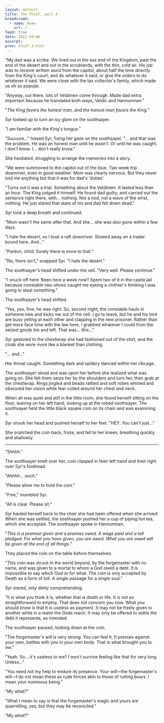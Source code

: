```yaml
---
layout: default
title: The Thief, part 4
breadcrumb:
  - name: Home
    url: /
feed: true
date: 2021-04-06
excerpt: 
prev: thief-3.html
---
```

"My dad was a scribe. We lived out in the ass end of the Kingdom, past the end of the desert and out in the scrublands, with the thin, cold air. His job was to receive written word from the capitol, about half the time directly from the King's court, and do whatever it said, or give the orders to do whatever it said. We were close with the tax collector's family, which made us oh so popular.

"Anyway, out there, lots of Veldimen come through. Made dad extra important because he translated both ways, Veldic and Hannumnan."

"_The King favors the honest man, and the honest man favors the King._"

Syr looked up to turn an icy glare on the soothsayer.

"I am familiar with the King's tongue."

"Suuuure..." hissed Syr, fixing her gaze on the soothsayer. "... and that was the problem. He was an honest man until he wasn't. Or until he was caught. I don't know. I... don't really know."

She hesitated, struggling to arrange the memories into a story.

"We were summoned to the capitol out of the blue. Two week trip downriver, even in good weather. Mom was clearly nervous. But they never told me anything but that it was for dad's 'duties'.

"Turns out it was a trial. Something about the Veldimen. It lasted less than an hour. The King judged it himself. He found dad guilty, and carried out the sentence right there, with... nothing. Not a nod, not a wave of the wrist, nothing. He just stared that stare of his and dad fell down dead."

Syr took a deep breath and continued.

"Mom wasn't the same after that. And she... she was also gone within a few days.

"I hate the desert, so I took a raft downriver. Stowed away on a trader bound here. And..."

"Pardon, child. Surely there is more to that."

"No, there isn't," snapped Syr. "I hate the desert."

The soothsayer's head shifted under the veil. "Very well. Please continue."

"I snuck off here. Been here a week now? Spent two of it in the castle jail because constable two-shoes caught me eyeing a clothier's thinking I was going to steal something."

The soothsayer's head shifted.

"Yes, yes, fine, he was right. So, second night, the constable hauls in someone new and kicks me out of the cell. I go to leave, but he and his lord are busy yelling at each other and clapping in the new prisoner. Rather than get more face time with the law here, I grabbed whatever I could from the seized goods bin and left. That was... this..."

Syr gestured to the chestwrap she had fashioned out of the shirt, and the cloak she wore more like a blanket than clothing.

"... and..."

Her throat caught. Something dark and spidery danced within her ribcage.

The soothsayer stood and was upon her before she realized what was going on. She felt them seize her by the shoulders and turn her, then grab at the chestwrap. Rings jingled and beads rattled and soft robes whirled and obscured her vision while fear coiled around her chest and neck.

When all was quiet and still in the little room, she found herself sitting on the floor, leaning on her left hand, looking up at the robed soothsayer. The soothsayer held the little black square coin on its chain and was examining it.

Syr shook her head and pushed herself to her feet. "HEY. You can't just..."

She snatched the coin back, froze, and fell to her knees, breathing quickly and shallowly.

---

"Shhhh."

The soothsayer knelt over her, coin clasped in their left hand and their right over Syr's forehead.

"Ahhhh... ouch."

"Please allow me to hold the coin."

"Fine," mumbled Syr.

"All is clear. Please sit."

Syr hauled herself back to the chair she had been offered when she arrived. When she was settled, the soothsayer pushed her a cup of piping hot tea, which she accepted. The soothsayer spoke in Hannumnan.

"_This is a promise given and a promise owed. A wage paid and a toll pledged. For what you have given, you are owed. What you are owed will be given at the end of all things._"

They placed the coin on the table before themselves.

"This coin was struck in the world beyond, by the forgemaster with no name, and was given to a mortal to whom a God owed a debt. It is impossible to say which God or for what. The coin is only accepted by Death as a form of toll. A single passage for a single soul."

Syr stared, only dimly comprehending.

"It is what you think it is, whether that is death or life. It is not so straightforward to employ. That does not concern you now. What you should know is that it is useless as payment. It may not be freely given to another while in a realm the Gods reach. It may only be offered to settle the debt it represents, as intended.

The soothsayer paused, looking down at the coin.

"The forgemaster's will is very strong. You can feel it. It presses against your own, battles with you in your own body. That is what brought you to me."

"Yeah. So... it's useless to me? I won't survive feeling like that for very long. Unless..."

"You need not my help to endure its presence. Your will—the forgemaster's will—I do not mean these as rude forces akin to those of rutting boars. I mean your numinous being."

"My what?"

"What I mean to say is that the forgemaster's magic and yours are quarrelling, yes, but they may be reconciled."

"My _what_?"
